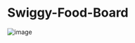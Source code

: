 ﻿# Swiggy-Food-Board
 
 ![image](https://github.com/smartinternz02/SBSPS-Challenge-5414-AI-Assisted-Farming-for-Crop-Recommendation-Farm-Yield-Prediction-Application/blob/main/screen%20shots/home.png?raw=true)
